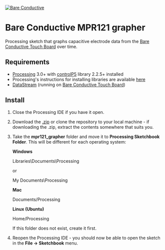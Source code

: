 [![Bare Conductive](http://bareconductive.com/assets/images/LOGO_256x106.png)](http://www.bareconductive.com/)

# Bare Conductive MPR121 grapher

Processing sketch that graphs capacitive electrode data from the [Bare Conductive Touch Board](http://www.bareconductive.com/shop/touch-board/) over time. 

## Requirements

* [Processing](http://www.processing.org/download) 3.0+ with [controlP5](http://www.sojamo.de/libraries/controlP5/) library 2.2.5+ installed
* Processing's instructions for installing libraries are available [here](https://processing.org/reference/libraries/)
* [DataStream](https://github.com/BareConductive/mpr121/tree/public/MPR121/Examples/DataStream) (running on [Bare Conductive Touch Board](http://www.bareconductive.com/shop/touch-board/))
 

## Install

1. Close the Processing IDE if you have it open.
1. Download the [.zip](https://github.com/BareConductive/mpr121-grapher/archive/public.zip) or clone the repository to your local machine - if downloading the .zip, extract the contents somewhere that suits you.
1. Take the **mpr121_grapher** folder and move it to **Processing Sketchbook Folder**. This will be different for each operating system: 

	**Windows**
	
	Libraries\\Documents\\Processing
	
	or
	
	My Documents\\Processing	
	
	**Mac**
	
	Documents/Processing
	
	**Linux (Ubuntu)**
	
	Home/Processing


	If this folder does not exist, create it first.
1. Reopen the Processing IDE - you should now be able to open the sketch in the **File -> Sketchbook** menu.
